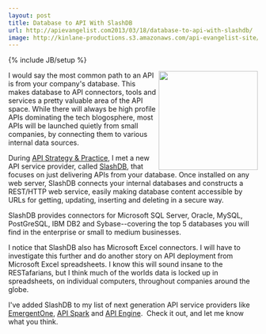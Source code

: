 ```yaml
---
layout: post
title: Database to API With SlashDB
url: http://apievangelist.com2013/03/18/database-to-api-with-slashdb/
image: http://kinlane-productions.s3.amazonaws.com/api-evangelist-site/blog/slashdb-logo.png
---
```

{% include JB/setup %}
<p>
     <a href="http://www.slashdb.com/" target="_blank"><img src="https://s3.amazonaws.com/kinlane-productions/api-service-providers/slashdb/slashdb-logo.png"  width="200" align="right" /></a>
</p>
<p>
     I would say the most common path to an API is from your company's database. This makes database to API connectors, tools and services a pretty valuable area of the API space. While there will always be high profile APIs dominating the tech blogosphere, most APIs will be launched quietly from small companies, by connecting them to various internal data sources.
</p>
<p>
     During <a href="http://www.apistrategyconference.com/" target="_blank">API Strategy &amp; Practice</a>, I met a new API service provider, called <a href="http://www.slashdb.com/" target="_blank">SlashDB</a>, that focuses on just delivering APIs from your database. Once installed on any web server, SlashDB connects your internal databases and constructs a REST/HTTP web service, easily making database content accessible by URLs for getting, updating, inserting and deleting in a secure way.
</p>
<p>
     SlashDB provides connectors for Microsoft SQL Server, Oracle, MySQL, PostGreSQL, IBM DB2 and Sybase--covering the top 5 databases you will find in the enterprise or small to medium businesses.
</p>
<p>
     I notice that SlashDB also has Microsoft Excel connectors. I will have to investigate this further and do another story on API deployment from Microsoft Excel spreadsheets. I know this will sound insane to the RESTafarians, but I think much of the worlds data is locked up in spreadsheets, on individual computers, throughout companies around the globe.
</p>
<p>
     I've added SlashDB to my list of next generation API service providers like <a href="http://www.emergentone.com/" target="_blank">EmergentOne</a>, <a href="http://apispark.com/" target="_blank">API Spark</a> and <a href="https://apiengine.io/" target="_blank">API Engine</a>.  Check it out, and let me know what you think.
</p>
